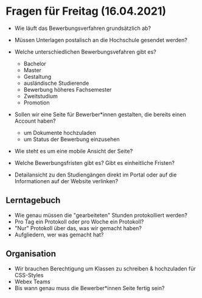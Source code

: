 # Fragen für Freitag (16.04.2021)

- Wie läuft das Bewerbungsverfahren grundsätzlich ab?
- Müssen Unterlagen postalisch an die Hochschule gesendet werden?

- Welche unterschiedlichen Bewerbungsvefahren gibt es?
    - Bachelor
    - Master
    - Gestaltung
    - ausländische Studierende
    - Bewerbung höheres Fachsemester
    - Zweitstudium
    - Promotion

- Sollen wir eine Seite für Bewerber*innen gestalten, die bereits einen Account haben?
    - um Dokumente hochzuladen
    - um Status der Bewerbung einzusehen

- Wie steht es um eine mobile Ansicht der Seite?

- Welche Bewerbungsfristen gibt es? Gibt es einheitliche Fristen?

- Detailansicht zu den Studiengängen direkt im Portal oder auf die Informationen auf der Website verlinken?

## Lerntagebuch

- Wie genau müssen die "gearbeiteten" Stunden protokolliert werden?
- Pro Tag ein Protokoll oder pro Woche ein Protokoll?
- "Nur" Protokoll über das, was wir gemacht haben?
- Aufgliedern, wer was gemacht hat?

## Organisation

- Wir brauchen Berechtigung um Klassen zu schreiben & hochzuladen für CSS-Styles
- Webex Teams
- Bis wann genau muss die Bewerber*innen Seite fertig sein?